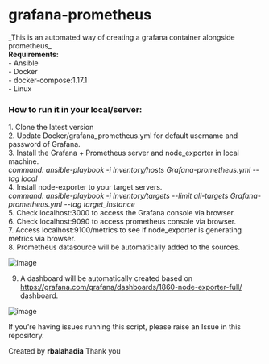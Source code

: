 # grafana-prometheus
</h2>_This is an automated way of creating a grafana container alongside prometheus_</h2><br>
<b>Requirements:</b><br>
- Ansible<br>
- Docker<br>
- docker-compose:1.17.1<br>
- Linux<br>
<h3>How to run it in your local/server:</h3>
1. Clone the latest version <br>
2. Update Docker/grafana_prometheus.yml for default username and password of Grafana.<br>
3. Install the Grafana + Prometheus server  and node_exporter in local machine.<br>
  <i> command: ansible-playbook -i Inventory/hosts Grafana-prometheus.yml --tag local</i><br>
4. Install node-exporter to your target servers.<br>
  <i> command: ansible-playbook -i Inventory/targets --limit all-targets Grafana-prometheus.yml --tag target_instance</i><br>
5. Check localhost:3000 to access the Grafana console via browser.<br>
6. Check localhost:9090 to access prometheus console via browser.<br>
7. Access localhost:9100/metrics to see if node_exporter is generating metrics via browser.<br>
8. Prometheus datasource will be automatically added to the sources.<br>

![image](https://github.com/user-attachments/assets/6b426a4a-c008-43da-ae19-83b93cd9bc67)

9. A dashboard will be automatically created based on https://grafana.com/grafana/dashboards/1860-node-exporter-full/ dashboard.<br>

![image](https://github.com/user-attachments/assets/bc988770-b4fe-4962-bd47-580ece6b20a5)




If you're having issues running this script, please raise an Issue in this repository.

Created by **rbalahadia**
Thank you
